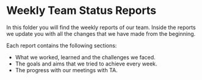 # Weekly Team Status Reports

In this folder you will find the weekly reports of our team. Inside the reports we update you with all the changes that we have made from the beginning. 

Each report contains the following sections:

- What we worked, learned and the challenges we faced.
- The goals and aims that we tried to achieve every week.
- The progress with our meetings with TA.
